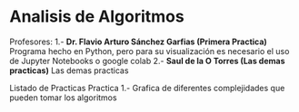 # Analisis de Algoritmos
Profesores:
1.- **Dr. Flavio Arturo Sánchez Garfias (Primera Practica)**
  Programa hecho en Python, pero para su visualización es necesario el uso de Jupyter Notebooks o google colab
2.- **Saul de la O Torres (Las demas practicas)**
  Las demas practicas

Listado de Practicas
  Practica 1.- Grafica de diferentes complejidades que pueden tomar los algoritmos
